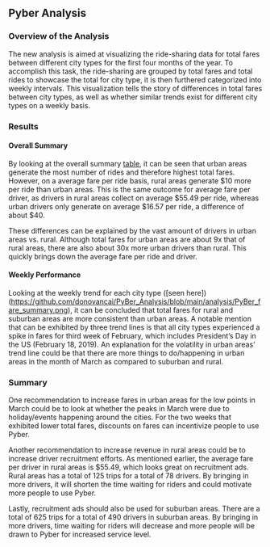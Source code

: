 ## Pyber Analysis


### Overview of the Analysis

The new analysis is aimed at visualizing the ride-sharing data for total fares between different city types for the first four months of the year. To accomplish this task, the ride-sharing are grouped by total fares and total rides to showcase the total for city type, it is then furthered categorized into weekly intervals. This visualization tells the story of differences in total fares between city types, as well as whether similar trends exist for different city types on a weekly basis. 


### Results

#### Overall Summary

By looking at the overall summary [table](https://github.com/donovancai/PyBer_Analysis/blob/main/analysis/summary_overall.png), it can be seen that urban areas generate the most number of rides and therefore highest total fares. However, on a average fare per ride basis, rural areas generate $10 more per ride than urban areas. This is the same outcome for average fare per driver, as drivers in rural areas collect on average $55.49 per ride, whereas urban drivers only generate on average $16.57 per ride, a difference of about $40. 

These differences can be explained by the vast amount of drivers in urban areas vs. rural. Although total fares for urban areas are about 9x that of rural areas, there are also about 30x more urban drivers than rural. This quickly brings down the average fare per ride and driver.


#### Weekly Performance

Looking at the weekly trend for each city type ([seen here])(https://github.com/donovancai/PyBer_Analysis/blob/main/analysis/PyBer_fare_summary.png), it can be concluded that total fares for rural and suburban areas are more consistent than urban areas. A notable mention that can be exhibited by three trend lines is that all city types experienced a spike in fares for third week of February, which includes President’s Day in the US (February 18, 2019). An explanation for the volatility in urban areas’ trend line could be that there are more things to do/happening in urban areas in the month of March as compared to suburban and rural. 


### Summary

One recommendation to increase fares in urban areas for the low points in March could be to look at whether the peaks in March were due to holiday/events happening around the cities. For the two weeks that exhibited lower total fares, discounts on fares can incentivize people to use Pyber. 

Another recommendation to increase revenue in rural areas could be to increase driver recruitment efforts. As mentioned earlier, the average fare per driver in rural areas is $55.49, which looks great on recruitment ads. Rural areas has a total of 125 trips for a total of 78 drivers. By bringing in more drivers, it will shorten the time waiting for riders and could motivate more people to use Pyber. 

Lastly, recruitment ads should also be used for suburban areas. There are a total of 625 trips for a total of 490 drivers in suburban areas. By bringing in more drivers, time waiting for riders will decrease and more people will be drawn to Pyber for increased service level. 


